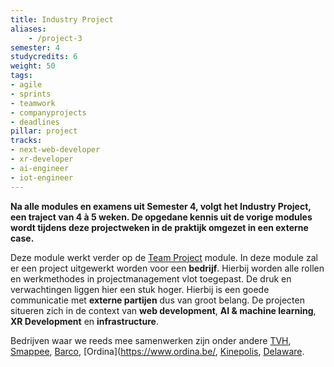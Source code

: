 ```yaml
---
title: Industry Project
aliases:
    - /project-3
semester: 4
studycredits: 6
weight: 50
tags:
- agile
- sprints
- teamwork
- companyprojects
- deadlines
pillar: project
tracks:
- next-web-developer
- xr-developer
- ai-engineer
- iot-engineer
---
```


**Na alle modules en examens uit Semester 4, volgt het Industry Project, een traject van 4 à 5 weken. De opgedane kennis uit de vorige modules wordt tijdens deze projectweken in de praktijk omgezet in een externe case.**

Deze module werkt verder op de [Team Project](/programma/team-project) module. In deze module zal er een project uitgewerkt worden voor een **bedrijf**. Hierbij worden alle rollen en werkmethodes in projectmanagement vlot toegepast. De druk en verwachtingen liggen hier een stuk hoger. Hierbij is een goede communicatie met **externe partijen** dus van groot belang. De projecten situeren zich in de context van **web development**, **AI & machine learning**, **XR Development** en **infrastructure**.

Bedrijven waar we reeds mee samenwerken zijn onder andere [TVH](https://www.tvh.com), [Smappee](https://www.smappee.com), [Barco](https://www.barco.com), [Ordina](https://www.ordina.be/, [Kinepolis](https://www.kinepolis.com), [Delaware](https://www.delaware.pro).
